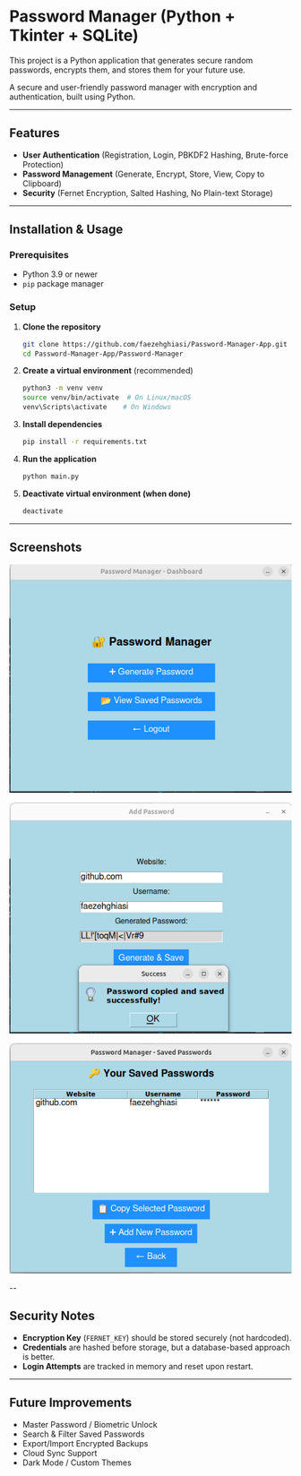#  Password Manager (Python + Tkinter + SQLite)
This project is a Python application that generates secure random passwords, encrypts them, and stores them for your future use.

A secure and user-friendly password manager with encryption and authentication, built using Python.

---

##  Features

- **User Authentication** (Registration, Login, PBKDF2 Hashing, Brute-force Protection)
- **Password Management** (Generate, Encrypt, Store, View, Copy to Clipboard)
- **Security** (Fernet Encryption, Salted Hashing, No Plain-text Storage)

---

##  Installation & Usage

### Prerequisites
- Python 3.9 or newer
- `pip` package manager

### Setup

1. **Clone the repository**
   ```bash
   git clone https://github.com/faezehghiasi/Password-Manager-App.git
   cd Password-Manager-App/Password-Manager
   ```

2. **Create a virtual environment** (recommended)
   ```bash
   python3 -m venv venv
   source venv/bin/activate  # On Linux/macOS
   venv\Scripts\activate    # On Windows
   ```

3. **Install dependencies**
   ```bash
   pip install -r requirements.txt
   ```

4. **Run the application**
   ```bash
   python main.py
   ```

5. **Deactivate virtual environment (when done)**
   ```bash
   deactivate
   ```

---
## Screenshots 





![Main Menu](https://github.com/faezehghiasi/Password-Manager-App/blob/main/images/Pasted%20image.png?raw=true)




![create password](https://github.com/faezehghiasi/Password-Manager-App/blob/main/images/Pasted%20image%20(2).png?raw=true)





![view](https://github.com/faezehghiasi/Password-Manager-App/blob/main/images/Pasted%20image%20(3).png?raw=true)

--

##  Security Notes

- **Encryption Key** (`FERNET_KEY`) should be stored securely (not hardcoded).
- **Credentials** are hashed before storage, but a database-based approach is better.
- **Login Attempts** are tracked in memory and reset upon restart.

---

##  Future Improvements

- Master Password / Biometric Unlock
- Search & Filter Saved Passwords
- Export/Import Encrypted Backups
- Cloud Sync Support
- Dark Mode / Custom Themes


